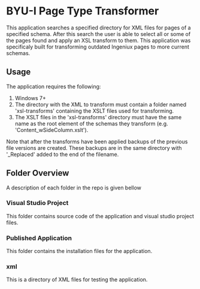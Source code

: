 # BYU-I Page Type Transformer
This application searches a specified directory for XML files for pages of a specified schema. After this search the user is able to select all or some of the pages found and apply an XSL transform to them. This application was specificaly built for transforming outdated Ingeniux pages to more current schemas.

## Usage
The application requires the following:

1. Windows 7+
2. The directory with the XML to transform must contain a folder named 'xsl-transforms' containing the XSLT files used for transforming.
3. The XSLT files in the 'xsl-transforms' directory must have the same name as the root element of the schemas they transform (e.g. 'Content_wSideColumn.xslt').

Note that after the transforms have been applied backups of the previous file versions are created. These backups are in the same directory with '_Replaced' added to the end of the filename.

## Folder Overview
A description of each folder in the repo is given bellow

### Visual Studio Project
This folder contains source code of the application and visual studio project files.

### Published Application
This folder contains the installation files for the application.

### xml
This is a directory of XML files for testing the application.

